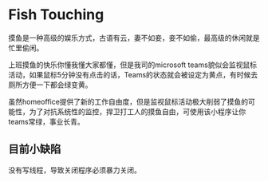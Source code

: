 # Fish Touching

 摸鱼是一种高级的娱乐方式，古语有云，妻不如妾，妾不如偷，最高级的休闲就是忙里偷闲。

 上班摸鱼的快乐你懂我懂大家都懂，但是我司的microsoft teams貌似会监视鼠标活动，如果鼠标5分钟没有点击的话，Teams的状态就会被设定为黄点，有时候去厕所方便一下都会绿变黄。

 虽然homeoffice提供了新的工作自由度，但是监视鼠标活动极大削弱了摸鱼的可能性，为了对抗系统性的监控，捍卫打工人的摸鱼自由，可使用该小程序让你teams常绿，事业长青。

 ## 目前小缺陷
 没有写线程，导致关闭程序必须暴力关闭。
